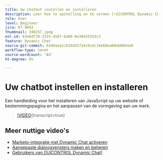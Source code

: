```yaml
---
title: Uw chatbot instellen en installeren
description: Leer hoe te opstelling en te vormen [!UICONTROL Dynamic Chat] voor het eerste gebruik.
role: User
level: Beginner
jira: KT-9693
thumbnail: 340257.jpeg
exl-id: 63e6df39-2315-4587-ba80-8e38e5555dc3
feature: Dynamic Chat
source-git-commit: 63d4aea1c818d35724c0cdc14e69ea00eb06b4a0
workflow-type: tm+mt
source-wordcount: '63'
ht-degree: 0%

---
```


# Uw chatbot instellen en installeren

Een handleiding voor het installeren van JavaScript op uw website of bestemmingspagina en het aanpassen van de vormgeving aan uw merk.

>[!VIDEO](https://video.tv.adobe.com/v/340257/?quality=12&learn=on){transcript=true}

## Meer nuttige video&#39;s

* [Marketo-integratie met Dynamic Chat activeren](marketo-integration.md)
* [Aangepaste dialoogvensters maken en beheren](dialogue-management.md)
* [Gebruikers van [!UICONTROL Dynamic Chat]](user-management.md)
